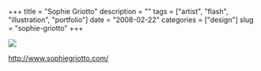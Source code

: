 +++
title = "Sophie Griotto"
description = ""
tags = ["artist", "flash", "illustration", "portfolio"]
date = "2008-02-22"
categories = ["design"]
slug = "sophie-griotto"
+++


 

  <div id="screens-thumbs" class="clearfix">
    <div class="txt-center" id="design-submission"><a href="http://www.sophiegriotto.com/"><img id='bluga-thumbnail-894' class='bluga-thumbnail large' src='/media/bluga/
wt47f279d1326ef_0.jpg'/></a></div>  
  </div>   
<p><a href="http://www.sophiegriotto.com/">http://www.sophiegriotto.com/</a></p>




